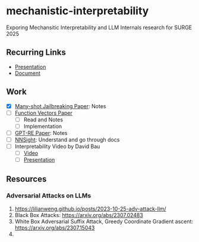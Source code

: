 # mechanistic-interpretability
Exporing Mechansitic Interpretability and LLM Internals research for SURGE 2025

## Recurring Links
- [Presentation](docs.google.com/presentation/d/1qldFeePw9EnhpDPRC5mtWezARGq-AyVLrA-ChrUdpqU/edit?slide=id.g3327e10295c_0_1100#slide=id.g3327e10295c_0_1100)
- [Document](https://docs.google.com/document/d/1THCdHUTvAYaAXqn1j9ZKqB0FiLh09a8BKhOV6_n76tc/edit?tab=t.0)

## Work
- [x] [Many-shot Jailbreaking Paper](https://www-cdn.anthropic.com/af5633c94ed2beb282f6a53c595eb437e8e7b630/Many_Shot_Jailbreaking__2024_04_02_0936.pdf#cite.wei2023jailbreak): Notes
- [ ] [Function Vectors Paper](https://arxiv.org/pdf/2310.15213)
  - [ ] Read and Notes
  - [ ] Implementation
- [ ] [GPT-RE Paper](https://arxiv.org/pdf/2305.02105): Notes
- [ ] [NNSight](https://nnsight.net/): Understand and go through docs
- [ ] Interpretability Video by David Bau
  - [ ] [Video](https://www.youtube.com/watch?v=8QPVKpzyZdY&ab_channel=UCBerkeleyEECS)
  - [ ] [Presentation](https://rdi.berkeley.edu/understanding_llms/assets/jan30.pdf) 

## Resources

### Adversarial Attacks on LLMs

1. https://lilianweng.github.io/posts/2023-10-25-adv-attack-llm/
2. Black Box Attacks: https://arxiv.org/abs/2307.02483
3. White Box Adversarial Suffix Attack, Greedy Coordinate Gradient ascent: https://arxiv.org/abs/2307.15043
4. 